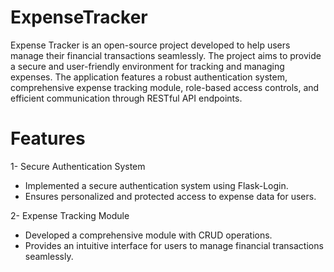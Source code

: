# ExpenseTracker

Expense Tracker is an open-source project developed to help users manage their financial transactions seamlessly. The project aims to provide a secure and user-friendly environment for tracking and managing expenses. The application features a robust authentication system, comprehensive expense tracking module, role-based access controls, and efficient communication through RESTful API endpoints.

# Features
1- Secure Authentication System

 - Implemented a secure authentication system using Flask-Login.
 - Ensures personalized and protected access to expense data for users.

2- Expense Tracking Module

 - Developed a comprehensive module with CRUD operations.
 - Provides an intuitive interface for users to manage financial transactions seamlessly.
